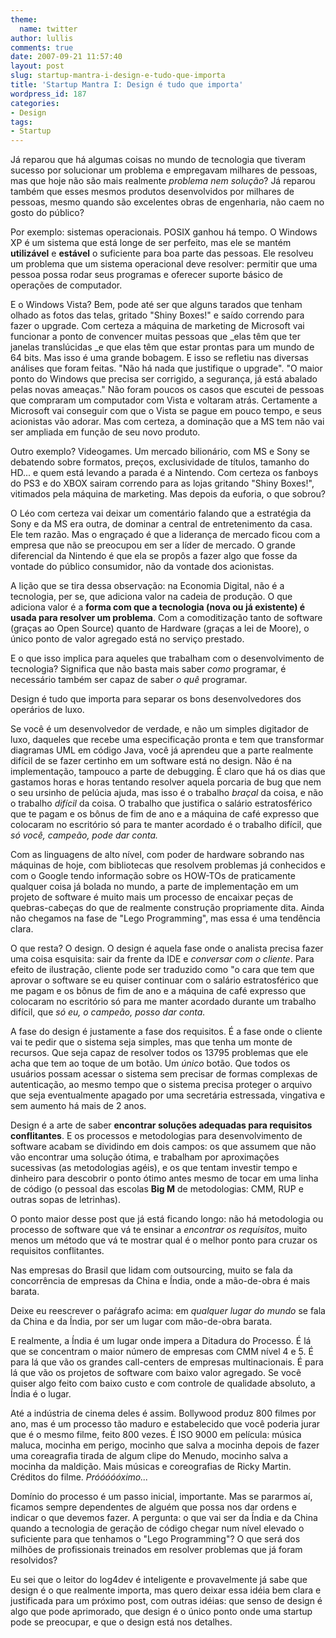 ```yaml
---
theme:
  name: twitter
author: lullis
comments: true
date: 2007-09-21 11:57:40
layout: post
slug: startup-mantra-i-design-e-tudo-que-importa
title: 'Startup Mantra I: Design é tudo que importa'
wordpress_id: 187
categories:
- Design
tags:
- Startup
---
```


Já reparou que há algumas coisas no mundo de tecnologia que tiveram sucesso por solucionar um problema e empregavam milhares de pessoas, mas que hoje não são mais realmente _problema nem solução_? Já reparou também que esses mesmos produtos desenvolvidos por milhares de pessoas, mesmo quando são excelentes obras de engenharia, não caem no gosto do público?

Por exemplo: sistemas operacionais. POSIX ganhou há tempo. O Windows XP é um sistema que está longe de ser perfeito, mas ele se mantém **utilizável** e **estável** o suficiente para boa parte das pessoas. Ele resolveu um problema que um sistema operacional deve resolver: permitir que uma pessoa possa rodar seus programas e oferecer suporte básico de operações de computador.

E o Windows Vista? Bem, pode até ser que alguns tarados que tenham olhado as fotos das telas, gritado "Shiny Boxes!" e saído correndo para fazer o upgrade. Com certeza a máquina de marketing de Microsoft vai funcionar a ponto de convencer muitas pessoas que _elas têm que ter janelas translúcidas _e que elas têm que estar prontas para um mundo de 64 bits. Mas isso é uma grande bobagem. E isso se refletiu nas diversas análises que foram feitas. "Não há nada que justifique o upgrade". "O maior ponto do Windows que precisa ser corrigido, a segurança, já está abalado pelas novas ameaças." Não foram poucos os casos que escutei de pessoas que compraram um computador com Vista e voltaram atrás. Certamente a Microsoft vai conseguir com que o Vista se pague em pouco tempo, e seus acionistas vão adorar. Mas com certeza, a dominação que a MS tem não vai ser ampliada em função de seu novo produto.

Outro exemplo? Videogames. Um mercado bilionário, com MS e Sony se debatendo sobre formatos, preços, exclusividade de títulos, tamanho do HD... e quem está levando a parada é a Nintendo. Com certeza os fanboys do PS3 e do XBOX sairam correndo para as lojas gritando "Shiny Boxes!", vitimados pela máquina de marketing. Mas depois da euforia, o que sobrou?

O Léo com certeza vai deixar um comentário falando que a estratégia da Sony e da MS era outra, de dominar a central de entretenimento da casa. Ele tem razão. Mas o engraçado é que a liderança de mercado ficou com a empresa que não se preocupou em ser a líder de mercado. O grande diferencial da Nintendo é que ela se propôs a fazer algo que fosse da vontade do público consumidor, não da vontade dos acionistas.

A lição que se tira dessa observação: na Economia Digital, não é a tecnologia, per se, que adiciona valor na cadeia de produção. O que adiciona valor é a **forma com que a tecnologia (nova ou já existente) é usada para resolver um problema**. Com a comoditização tanto de software (graças ao Open Source) quanto de Hardware (graças a lei de Moore), o único ponto de valor agregado está no serviço prestado.

E o que isso implica para aqueles que trabalham com o desenvolvimento de tecnologia? Significa que não basta mais saber _como_ programar, é necessário também ser capaz de saber _o quê_ programar.

Design é tudo que importa para separar os bons desenvolvedores dos operários de luxo.

Se você é um desenvolvedor de verdade, e não um simples digitador de luxo, daqueles que recebe uma especificação pronta e tem que transformar diagramas UML em código Java, você já aprendeu que a parte realmente difícil de se fazer certinho em um software está no design. Não é na implementação, tampouco a parte de debugging. É claro que há os dias que gastamos horas e horas tentando resolver aquela porcaria de bug que nem o seu ursinho de pelúcia ajuda, mas isso é o trabalho _braçal_ da coisa, e não o trabalho _difícil_ da coisa. O trabalho que justifica o salário estratosférico que te pagam e os bônus de fim de ano e a máquina de café expresso que colocaram no escritório só para te manter acordado é o trabalho difícil, que _só você, campeão, pode dar conta._

Com as linguagens de alto nível, com poder de hardware sobrando nas máquinas de hoje, com bibliotecas que resolvem problemas já conhecidos e com o Google tendo informação sobre os HOW-TOs de praticamente qualquer coisa já bolada no mundo, a parte de implementação em um projeto de software é muito mais um processo de encaixar peças de quebras-cabeças do que de realmente construção propriamente dita. Ainda não chegamos na fase de "Lego Programming", mas essa é uma tendência clara.

O que resta? O design. O design é aquela fase onde o analista precisa fazer uma coisa esquisita: sair da frente da IDE e _conversar com o cliente_. Para efeito de ilustração, cliente pode ser traduzido como "o cara que tem que aprovar o software se eu quiser continuar com o salário estratosférico que me pagam e os bônus de fim de ano e a máquina de café expresso que colocaram no escritório só para me manter acordado durante um trabalho difícil, que _só eu, o campeão, posso dar conta._

A fase do design é justamente a fase dos requisitos. É a fase onde o cliente vai te pedir que o sistema seja simples, mas que tenha um monte de recursos. Que seja capaz de resolver todos os 13795 problemas que ele acha que tem ao toque de um botão. Um _único_ botão. Que todos os usuários possam  acessar o sistema sem precisar de formas complexas de autenticação, ao mesmo tempo que o sistema precisa proteger o arquivo que seja eventualmente apagado por uma secretária estressada, vingativa e sem aumento há mais de 2 anos.

Design é a arte de saber **encontrar soluções adequadas para requisitos conflitantes**. E os processos e metodologias para desenvolvimento de software acabam se dividindo em dois campos: os que assumem que não vão encontrar uma solução ótima, e trabalham por aproximações sucessivas (as metodologias agéis), e os que tentam investir tempo e dinheiro para descobrir o ponto ótimo antes mesmo de tocar em uma linha de código (o pessoal das escolas **Big M** de metodologias: CMM, RUP e outras sopas de letrinhas).

O ponto maior desse post que já está ficando longo: não há metodologia ou processo de software que vá te ensinar a _encontrar os requisitos_, muito menos um método que vá te mostrar qual é o melhor ponto para cruzar os requisitos conflitantes.

Nas empresas do Brasil que lidam com outsourcing, muito se fala da concorrência de empresas da China e Índia, onde a mão-de-obra é mais barata.

Deixe eu reescrever o paŕágrafo acima: em _qualquer lugar do mundo_ se fala da China e da Índia, por ser um lugar com mão-de-obra barata.

E realmente, a Índia é um lugar onde impera a Ditadura do Processo. É lá que se concentram o maior número de empresas com CMM nível 4 e 5. É para lá que vão os grandes call-centers de empresas multinacionais. É para lá que vão os projetos de software com baixo valor agregado. Se você quiser algo feito com baixo custo e com controle de qualidade absoluto, a Índia é o lugar.

Até a indústria de cinema deles é assim. Bollywood produz 800 filmes por ano, mas é um processo tão maduro e estabelecido que você poderia jurar que é o mesmo filme, feito 800 vezes. É ISO 9000 em película:  música maluca, mocinha em perigo, mocinho que salva a mocinha depois de fazer uma coreagrafia tirada de algum clipe do Menudo, mocinho salva a mocinha da maldição. Mais músicas e coreografias de Ricky Martin. Créditos do filme. _Próóóóóximo..._

Domínio do processo é um passo inicial, importante. Mas se pararmos aí, ficamos sempre dependentes de alguém que possa nos dar ordens e indicar o que devemos fazer.  A pergunta: o que vai ser da Índia e da China quando a tecnologia de geração de código chegar num nível elevado o suficiente para que tenhamos o "Lego Programming"? O que será dos milhões de profissionais treinados em resolver problemas que já foram resolvidos?

Eu sei que o leitor do log4dev é inteligente e provavelmente já sabe que design é o que realmente importa, mas quero deixar essa idéia bem clara e justificada para um próximo post, com outras idéias: que senso de design é algo que pode aprimorado, que design é o único ponto onde uma startup pode se preocupar, e que o design está nos detalhes.

